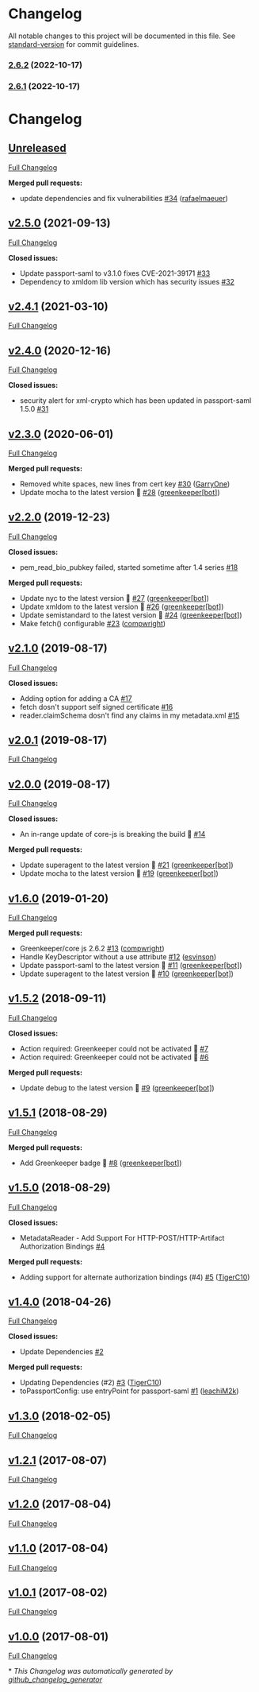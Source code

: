 # Changelog

All notable changes to this project will be documented in this file. See [standard-version](https://github.com/conventional-changelog/standard-version) for commit guidelines.

### [2.6.2](https://github.com/compwright/passport-saml-metadata/compare/v2.6.1...v2.6.2) (2022-10-17)

### [2.6.1](https://github.com/compwright/passport-saml-metadata/compare/v2.6.0...v2.6.1) (2022-10-17)

# Changelog

## [Unreleased](https://github.com/compwright/passport-saml-metadata/tree/HEAD)

[Full Changelog](https://github.com/compwright/passport-saml-metadata/compare/v2.5.0...HEAD)

**Merged pull requests:**

- update dependencies and fix vulnerabilities [\#34](https://github.com/compwright/passport-saml-metadata/pull/34) ([rafaelmaeuer](https://github.com/rafaelmaeuer))

## [v2.5.0](https://github.com/compwright/passport-saml-metadata/tree/v2.5.0) (2021-09-13)

[Full Changelog](https://github.com/compwright/passport-saml-metadata/compare/v2.4.1...v2.5.0)

**Closed issues:**

- Update passport-saml to v3.1.0 fixes CVE-2021-39171 [\#33](https://github.com/compwright/passport-saml-metadata/issues/33)
- Dependency to xmldom lib version which has security issues [\#32](https://github.com/compwright/passport-saml-metadata/issues/32)

## [v2.4.1](https://github.com/compwright/passport-saml-metadata/tree/v2.4.1) (2021-03-10)

[Full Changelog](https://github.com/compwright/passport-saml-metadata/compare/v2.4.0...v2.4.1)

## [v2.4.0](https://github.com/compwright/passport-saml-metadata/tree/v2.4.0) (2020-12-16)

[Full Changelog](https://github.com/compwright/passport-saml-metadata/compare/v2.3.0...v2.4.0)

**Closed issues:**

- security alert for xml-crypto which has been updated in passport-saml 1.5.0 [\#31](https://github.com/compwright/passport-saml-metadata/issues/31)

## [v2.3.0](https://github.com/compwright/passport-saml-metadata/tree/v2.3.0) (2020-06-01)

[Full Changelog](https://github.com/compwright/passport-saml-metadata/compare/v2.2.0...v2.3.0)

**Merged pull requests:**

- Removed white spaces, new lines from cert key [\#30](https://github.com/compwright/passport-saml-metadata/pull/30) ([GarryOne](https://github.com/GarryOne))
- Update mocha to the latest version 🚀 [\#28](https://github.com/compwright/passport-saml-metadata/pull/28) ([greenkeeper[bot]](https://github.com/apps/greenkeeper))

## [v2.2.0](https://github.com/compwright/passport-saml-metadata/tree/v2.2.0) (2019-12-23)

[Full Changelog](https://github.com/compwright/passport-saml-metadata/compare/v2.1.0...v2.2.0)

**Closed issues:**

- pem\_read\_bio\_pubkey failed, started sometime after 1.4 series [\#18](https://github.com/compwright/passport-saml-metadata/issues/18)

**Merged pull requests:**

- Update nyc to the latest version 🚀 [\#27](https://github.com/compwright/passport-saml-metadata/pull/27) ([greenkeeper[bot]](https://github.com/apps/greenkeeper))
- Update xmldom to the latest version 🚀 [\#26](https://github.com/compwright/passport-saml-metadata/pull/26) ([greenkeeper[bot]](https://github.com/apps/greenkeeper))
- Update semistandard to the latest version 🚀 [\#24](https://github.com/compwright/passport-saml-metadata/pull/24) ([greenkeeper[bot]](https://github.com/apps/greenkeeper))
- Make fetch\(\) configurable [\#23](https://github.com/compwright/passport-saml-metadata/pull/23) ([compwright](https://github.com/compwright))

## [v2.1.0](https://github.com/compwright/passport-saml-metadata/tree/v2.1.0) (2019-08-17)

[Full Changelog](https://github.com/compwright/passport-saml-metadata/compare/v2.0.1...v2.1.0)

**Closed issues:**

- Adding option for adding a CA [\#17](https://github.com/compwright/passport-saml-metadata/issues/17)
- fetch dosn't support self signed certificate [\#16](https://github.com/compwright/passport-saml-metadata/issues/16)
- reader.claimSchema dosn't find any claims in my metadata.xml [\#15](https://github.com/compwright/passport-saml-metadata/issues/15)

## [v2.0.1](https://github.com/compwright/passport-saml-metadata/tree/v2.0.1) (2019-08-17)

[Full Changelog](https://github.com/compwright/passport-saml-metadata/compare/v2.0.0...v2.0.1)

## [v2.0.0](https://github.com/compwright/passport-saml-metadata/tree/v2.0.0) (2019-08-17)

[Full Changelog](https://github.com/compwright/passport-saml-metadata/compare/v1.6.0...v2.0.0)

**Closed issues:**

- An in-range update of core-js is breaking the build 🚨 [\#14](https://github.com/compwright/passport-saml-metadata/issues/14)

**Merged pull requests:**

- Update superagent to the latest version 🚀 [\#21](https://github.com/compwright/passport-saml-metadata/pull/21) ([greenkeeper[bot]](https://github.com/apps/greenkeeper))
- Update mocha to the latest version 🚀 [\#19](https://github.com/compwright/passport-saml-metadata/pull/19) ([greenkeeper[bot]](https://github.com/apps/greenkeeper))

## [v1.6.0](https://github.com/compwright/passport-saml-metadata/tree/v1.6.0) (2019-01-20)

[Full Changelog](https://github.com/compwright/passport-saml-metadata/compare/v1.5.2...v1.6.0)

**Merged pull requests:**

- Greenkeeper/core js 2.6.2 [\#13](https://github.com/compwright/passport-saml-metadata/pull/13) ([compwright](https://github.com/compwright))
- Handle KeyDescriptor without a use attribute [\#12](https://github.com/compwright/passport-saml-metadata/pull/12) ([esvinson](https://github.com/esvinson))
- Update passport-saml to the latest version 🚀 [\#11](https://github.com/compwright/passport-saml-metadata/pull/11) ([greenkeeper[bot]](https://github.com/apps/greenkeeper))
- Update superagent to the latest version 🚀 [\#10](https://github.com/compwright/passport-saml-metadata/pull/10) ([greenkeeper[bot]](https://github.com/apps/greenkeeper))

## [v1.5.2](https://github.com/compwright/passport-saml-metadata/tree/v1.5.2) (2018-09-11)

[Full Changelog](https://github.com/compwright/passport-saml-metadata/compare/v1.5.1...v1.5.2)

**Closed issues:**

- Action required: Greenkeeper could not be activated 🚨 [\#7](https://github.com/compwright/passport-saml-metadata/issues/7)
- Action required: Greenkeeper could not be activated 🚨 [\#6](https://github.com/compwright/passport-saml-metadata/issues/6)

**Merged pull requests:**

- Update debug to the latest version 🚀 [\#9](https://github.com/compwright/passport-saml-metadata/pull/9) ([greenkeeper[bot]](https://github.com/apps/greenkeeper))

## [v1.5.1](https://github.com/compwright/passport-saml-metadata/tree/v1.5.1) (2018-08-29)

[Full Changelog](https://github.com/compwright/passport-saml-metadata/compare/v1.5.0...v1.5.1)

**Merged pull requests:**

- Add Greenkeeper badge 🌴 [\#8](https://github.com/compwright/passport-saml-metadata/pull/8) ([greenkeeper[bot]](https://github.com/apps/greenkeeper))

## [v1.5.0](https://github.com/compwright/passport-saml-metadata/tree/v1.5.0) (2018-08-29)

[Full Changelog](https://github.com/compwright/passport-saml-metadata/compare/v1.4.0...v1.5.0)

**Closed issues:**

- MetadataReader - Add Support For HTTP-POST/HTTP-Artifact Authorization Bindings [\#4](https://github.com/compwright/passport-saml-metadata/issues/4)

**Merged pull requests:**

- Adding support for alternate authorization bindings \(\#4\) [\#5](https://github.com/compwright/passport-saml-metadata/pull/5) ([TigerC10](https://github.com/TigerC10))

## [v1.4.0](https://github.com/compwright/passport-saml-metadata/tree/v1.4.0) (2018-04-26)

[Full Changelog](https://github.com/compwright/passport-saml-metadata/compare/v1.3.0...v1.4.0)

**Closed issues:**

- Update Dependencies [\#2](https://github.com/compwright/passport-saml-metadata/issues/2)

**Merged pull requests:**

- Updating Dependencies \(\#2\) [\#3](https://github.com/compwright/passport-saml-metadata/pull/3) ([TigerC10](https://github.com/TigerC10))
- toPassportConfig: use entryPoint for passport-saml [\#1](https://github.com/compwright/passport-saml-metadata/pull/1) ([leachiM2k](https://github.com/leachiM2k))

## [v1.3.0](https://github.com/compwright/passport-saml-metadata/tree/v1.3.0) (2018-02-05)

[Full Changelog](https://github.com/compwright/passport-saml-metadata/compare/v1.2.1...v1.3.0)

## [v1.2.1](https://github.com/compwright/passport-saml-metadata/tree/v1.2.1) (2017-08-07)

[Full Changelog](https://github.com/compwright/passport-saml-metadata/compare/v1.2.0...v1.2.1)

## [v1.2.0](https://github.com/compwright/passport-saml-metadata/tree/v1.2.0) (2017-08-04)

[Full Changelog](https://github.com/compwright/passport-saml-metadata/compare/v1.1.0...v1.2.0)

## [v1.1.0](https://github.com/compwright/passport-saml-metadata/tree/v1.1.0) (2017-08-04)

[Full Changelog](https://github.com/compwright/passport-saml-metadata/compare/v1.0.1...v1.1.0)

## [v1.0.1](https://github.com/compwright/passport-saml-metadata/tree/v1.0.1) (2017-08-02)

[Full Changelog](https://github.com/compwright/passport-saml-metadata/compare/v1.0.0...v1.0.1)

## [v1.0.0](https://github.com/compwright/passport-saml-metadata/tree/v1.0.0) (2017-08-01)

[Full Changelog](https://github.com/compwright/passport-saml-metadata/compare/a703e9840967d3b083a1abefbfaabc41a00d0454...v1.0.0)



\* *This Changelog was automatically generated by [github_changelog_generator](https://github.com/github-changelog-generator/github-changelog-generator)*
